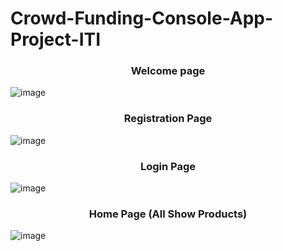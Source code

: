 # Crowd-Funding-Console-App-Project-ITI
<h3 align="center">Welcome page</h3>

![image](https://user-images.githubusercontent.com/93389016/161829903-f680788a-0912-4191-ac9e-d9623a20d991.png)

<h3 align="center">Registration Page</h3>

![image](https://user-images.githubusercontent.com/93389016/161830090-7f5c88a2-0830-42d5-ab9e-9a5a72f0ce00.png)

<h3 align="center">Login Page</h3>

![image](https://user-images.githubusercontent.com/93389016/161830150-dcc8b1b5-96cb-4fd8-a1cb-6da9c598684a.png)

<h3 align="center">Home Page (All Show Products)</h3>

![image](https://user-images.githubusercontent.com/93389016/161829839-a5bc68f1-5cb2-4036-9c5c-7b42eb335f0d.png)

